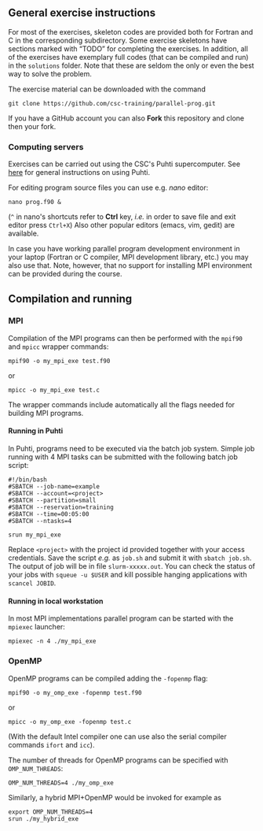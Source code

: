 ## General exercise instructions

For most of the exercises, skeleton codes are provided both for Fortran and C
in the corresponding subdirectory. Some exercise skeletons have sections
marked with “TODO” for completing the exercises. In addition, all of the
exercises have exemplary full codes (that can be compiled and run) in the
`solutions` folder. Note that these are seldom the only or even the best way to
solve the problem.

The exercise material can be downloaded with the command

```
git clone https://github.com/csc-training/parallel-prog.git
```

If you have a GitHub account you can also **Fork** this repository and clone then your fork.

### Computing servers

Exercises can be carried out using the CSC's Puhti supercomputer. See [here](https://docs.csc.fi/support/tutorials/puhti_quick/) 
for general instructions on using Puhti.

For editing program source files you can use e.g. *nano* editor: 

```
nano prog.f90 &
```
(`^` in nano's shortcuts refer to **Ctrl** key, *i.e.* in order to save file and exit editor press `Ctrl+X`)
Also other popular editors (emacs, vim, gedit) are available.

In case you have working parallel program development environment in your
laptop (Fortran or C compiler, MPI development library, etc.) you may also use
that. Note, however, that no support for installing MPI environment can be provided during the course.

## Compilation and running

### MPI

Compilation of the MPI programs can then be performed with the `mpif90` and `mpicc` wrapper
commands:
```
mpif90 -o my_mpi_exe test.f90
```
or
```
mpicc -o my_mpi_exe test.c
```

The wrapper commands include automatically all the flags needed for building
MPI programs.

#### Running in Puhti

In Puhti, programs need to be executed via the batch job system. Simple job running with 4 MPI tasks can be submitted with the following batch job script:
```
#!/bin/bash
#SBATCH --job-name=example
#SBATCH --account=<project>
#SBATCH --partition=small
#SBATCH --reservation=training
#SBATCH --time=00:05:00
#SBATCH --ntasks=4

srun my_mpi_exe
```
Replace `<project>` with the project id provided together with your access credentials. Save the script *e.g.* as `job.sh` and submit it with `sbatch job.sh`. 
The output of job will be in file `slurm-xxxxx.out`. You can check the status of your jobs with `squeue -u $USER` and kill possible hanging applications with
`scancel JOBID`.

#### Running in local workstation

In most MPI implementations parallel program can be started with the `mpiexec` launcher:
```
mpiexec -n 4 ./my_mpi_exe
```

### OpenMP

OpenMP programs can be compiled adding the `-fopenmp`
flag:
```
mpif90 -o my_omp_exe -fopenmp test.f90
```
or
```
mpicc -o my_omp_exe -fopenmp test.c
```
(With the default Intel compiler one can use also the serial compiler commands `ifort` and `icc`).

The number of threads for OpenMP programs can be specified with `OMP_NUM_THREADS`: 

```
OMP_NUM_THREADS=4 ./my_omp_exe
```


Similarly, a hybrid MPI+OpenMP would be invoked for example as
```
export OMP_NUM_THREADS=4 
srun ./my_hybrid_exe
```
